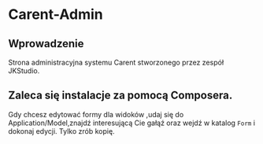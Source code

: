 Carent-Admin
=======================

Wprowadzenie
------------
Strona administracyjna systemu Carent stworzonego przez zespół JKStudio.

Zaleca się instalacje za pomocą Composera.
---------------------------

Gdy chcesz edytować formy dla widoków ,udaj się do Application/Model,znajdź interesującą Cie gałąź oraz wejdź w katalog ``Form`` i dokonaj edycji.
Tylko zrób kopię.